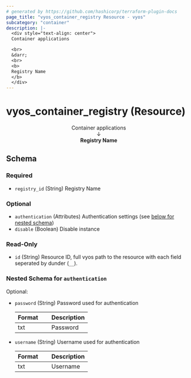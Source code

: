 ```yaml
---
# generated by https://github.com/hashicorp/terraform-plugin-docs
page_title: "vyos_container_registry Resource - vyos"
subcategory: "container"
description: |-
  <div style="text-align: center">
  Container applications

  <br>
  &darr;
  <br>
  <b>
  Registry Name
  </b>
  </div>
---
```


# vyos_container_registry (Resource)

<div style="text-align: center">
Container applications

<br>
&darr;
<br>
<b>
Registry Name
</b>
</div>



<!-- schema generated by tfplugindocs -->
## Schema

### Required

- `registry_id` (String) Registry Name

### Optional

- `authentication` (Attributes) Authentication settings (see [below for nested schema](#nestedatt--authentication))
- `disable` (Boolean) Disable instance

### Read-Only

- `id` (String) Resource ID, full vyos path to the resource with each field seperated by dunder (`__`).

<a id="nestedatt--authentication"></a>
### Nested Schema for `authentication`

Optional:

- `password` (String) Password used for authentication

    |  Format &emsp; | Description  |
    |----------|---------------|
    |  txt  &emsp; |  Password  |
- `username` (String) Username used for authentication

    |  Format &emsp; | Description  |
    |----------|---------------|
    |  txt  &emsp; |  Username  |
